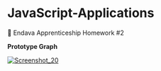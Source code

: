 # JavaScript-Applications
📑 Endava Apprenticeship Homework #2

**Prototype Graph**

[![Screenshot_20](https://i.im.ge/2022/08/16/OO0a74.Screenshot-20.jpg)](https://im.ge/i/OO0a74)

